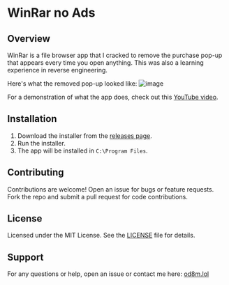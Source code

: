 # WinRar no Ads

## Overview

WinRar is a file browser app that I cracked to remove the purchase pop-up that appears every time you open anything. This was also a learning experience in reverse engineering. 

Here's what the removed pop-up looked like: ![image](https://github.com/user-attachments/assets/b395a756-0dae-41f0-8163-9b6e5c183a47)

For a demonstration of what the app does, check out this [YouTube video](https://www.youtube.com/watch?v=w88FTsus8us).

## Installation

1. Download the installer from the [releases page](https://github.com/od8m/WinRar-Ads-Patch/blob/main/installer.exe).
2. Run the installer.
3. The app will be installed in `C:\Program Files`.

## Contributing

Contributions are welcome! Open an issue for bugs or feature requests. Fork the repo and submit a pull request for code contributions.

## License

Licensed under the MIT License. See the [LICENSE](LICENSE) file for details.

## Support

For any questions or help, open an issue or contact me here: [od8m.lol](https://od8m.lol)
